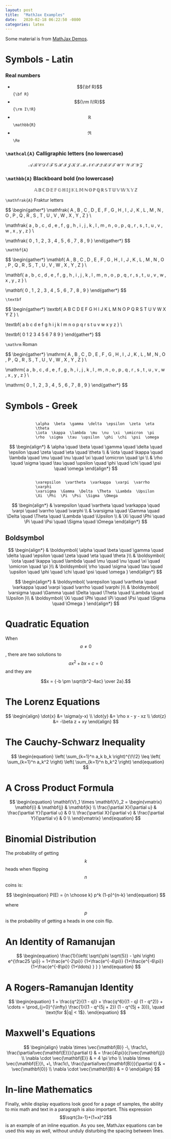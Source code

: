 ```yaml
---
layout: post
title:  "MathJax Examples"
date:   2020-02-18 06:22:50 -0800
categories: latex
---
```


Some material is from [MathJax Demos](https://github.com/mathjax/MathJax-demos-web).

# Symbols - Latin

### Real numbers
 * $${\bf R}$$ `{\bf R}`
 * $${\rm I\!R}$$ `{\rm I\!R}`
 * $$\mathbb{R}$$ `\mathbb{R}`
 * $$\Re$$ `\Re`

### `\mathcal{A}` Calligraphic letters (no lowercase)

$$
\mathcal{
A \, B \, C \, D \, E \, F \, G \, H \, I \, J \, K \, L \, M \,
N \, O \, P \, Q \, R \, S \, T \, U \, V \, W \, X \, Y \, Z
}
$$

### `\mathbb{A}` Blackboard bold (no lowercase)

$$
\mathbb{
A \, B \, C \, D \, E \, F \, G \, H \, I \, J \, K \, L \, M \,
N \, O \, P \, Q \, R \, S \, T \, U \, V \, W \, X \, Y \, Z
}
$$

`\mathfrak{A}` Fraktur letters

$$
\begin{gather*}
\mathfrak{
A \, B \, C \, D \, E \, F \, G \, H \, I \, J \, K \, L \, M \,
N \, O \, P \, Q \, R \, S \, T \, U \, V \, W \, X \, Y \, Z
} \\

\mathfrak{
a \, b \, c \, d \, e \, f \, g \, h \, i \, j \, k \, l \, m \,
n \, o \, p \, q \, r \, s \, t \, u \, v \, w \, x \, y \, z
} \\

\mathfrak{
0 \, 1 \, 2 \, 3 \, 4 \, 5 \, 6 \, 7 \, 8 \, 9
}
\end{gather*}
$$

`\mathbf{A}`

$$
\begin{gather*}
\mathbf{
A \, B \, C \, D \, E \, F \, G \, H \, I \, J \, K \, L \, M \,
N \, O \, P \, Q \, R \, S \, T \, U \, V \, W \, X \, Y \, Z
} \\

\mathbf{
a \, b \, c \, d \, e \, f \, g \, h \, i \, j \, k \, l \, m \,
n \, o \, p \, q \, r \, s \, t \, u \, v \, w \, x \, y \, z
} \\

\mathbf{
0 \, 1 \, 2 \, 3 \, 4 \, 5 \, 6 \, 7 \, 8 \, 9
}
\end{gather*}
$$


`\textbf`

$$
\begin{gather*}
\textbf{
A B C D E F G H I J K L M N O P Q R S T U V W X Y Z
} \\

\textbf{
a b c d e f g h i j k l m n o p q r s t u v w x y z
} \\

\textbf{
0 1 2 3 4 5 6 7 8 9
}
\end{gather*}
$$


`\mathrm` Roman

$$
\begin{gather*}
\mathrm{
A \, B \, C \, D \, E \, F \, G \, H \, I \, J \, K \, L \, M \,
N \, O \, P \, Q \, R \, S \, T \, U \, V \, W \, X \, Y \, Z
} \\

\mathrm{
a \, b \, c \, d \, e \, f \, g \, h \, i \, j \, k \, l \, m \,
n \, o \, p \, q \, r \, s \, t \, u \, v \, w \, x \, y \, z
} \\

\mathrm{
0 \, 1 \, 2 \, 3 \, 4 \, 5 \, 6 \, 7 \, 8 \, 9
}
\end{gather*}
$$

# Symbols - Greek

<pre style="padding-left: 25mm;"><code>
\alpha  \beta  \gamma  \delta  \epsilon  \zeta  \eta  \theta
\iota  \kappa  \lambda  \mu  \nu  \xi  \omicron  \pi
\rho  \sigma  \tau  \upsilon  \phi  \chi  \psi  \omega
</code></pre>

$$
\begin{align*}
&
\alpha \quad
\beta \quad
\gamma \quad
\delta \quad
\epsilon \quad
\zeta \quad
\eta \quad
\theta \\
&
\iota \quad
\kappa \quad
\lambda \quad
\mu \quad
\nu \quad
\xi \quad
\omicron \quad
\pi \\
&
\rho \quad
\sigma \quad
\tau \quad
\upsilon \quad
\phi \quad
\chi \quad
\psi \quad
\omega
\end{align*}
$$

<pre style="padding-left: 25mm;"><code>
\varepsilon  \vartheta  \varkappa  \varpi  \varrho  \varphi
\varsigma  \Gamma  \Delta  \Theta  \Lambda  \Upsilon
\Xi  \Phi  \Pi  \Psi  \Sigma  \Omega
</code></pre>

$$
\begin{align*}
&
\varepsilon \quad
\vartheta \quad
\varkappa \quad
\varpi \quad
\varrho \quad
\varphi \\
&
\varsigma \quad
\Gamma \quad
\Delta \quad
\Theta \quad
\Lambda \quad
\Upsilon \\
&
\Xi \quad
\Phi \quad
\Pi \quad
\Psi \quad
\Sigma \quad
\Omega
\end{align*}
$$

## Boldsymbol

$$
\begin{align*}
&
\boldsymbol{
\alpha \quad
\beta \quad
\gamma \quad
\delta \quad
\epsilon \quad
\zeta \quad
\eta \quad
\theta
}\\
&
\boldsymbol{
\iota \quad
\kappa \quad
\lambda \quad
\mu \quad
\nu \quad
\xi \quad
\omicron \quad
\pi
}\\
&
\boldsymbol{
\rho \quad
\sigma \quad
\tau \quad
\upsilon \quad
\phi \quad
\chi \quad
\psi \quad
\omega
}
\end{align*}
$$

$$
\begin{align*}
&
\boldsymbol{
\varepsilon \quad
\vartheta \quad
\varkappa \quad
\varpi \quad
\varrho \quad
\varphi
}\\
&
\boldsymbol{
\varsigma \quad
\Gamma \quad
\Delta \quad
\Theta \quad
\Lambda \quad
\Upsilon
}\\
&
\boldsymbol{
\Xi \quad
\Phi \quad
\Pi \quad
\Psi \quad
\Sigma \quad
\Omega
}
\end{align*}
$$


# Quadratic Equation
When $$a \ne 0$$, there are two solutions to $$ax^2 + bx + c = 0$$ and they are

$$x = {-b \pm \sqrt{b^2-4ac} \over 2a}.$$

# The Lorenz Equations

$$
\begin{align}
\dot{x} &= \sigma(y-x) \\
\dot{y} &= \rho x - y - xz \\
\dot{z} &= -\beta z + xy
\end{align}
$$

# The Cauchy-Schwarz Inequality

$$
\begin{equation}
\left( \sum_{k=1}^n a_k b_k \right)^{\!\!2} \leq
 \left( \sum_{k=1}^n a_k^2 \right) \left( \sum_{k=1}^n b_k^2 \right)
\end{equation}
$$

# A Cross Product Formula

$$
\begin{equation}
  \mathbf{V}_1 \times \mathbf{V}_2 =
   \begin{vmatrix}
    \mathbf{i} & \mathbf{j} & \mathbf{k} \\
    \frac{\partial X}{\partial u} & \frac{\partial Y}{\partial u} & 0 \\
    \frac{\partial X}{\partial v} & \frac{\partial Y}{\partial v} & 0 \\
   \end{vmatrix}
\end{equation}
$$

# Binomial Distribution
The probability of getting $$k$$ heads when flipping $$n$$ coins is:

$$
\begin{equation}
P(E) = {n \choose k} p^k (1-p)^{n-k}
\end{equation}
$$

where $$p$$ is the probability of getting a heads in one coin flip.

# An Identity of Ramanujan

$$
\begin{equation}
   \frac{1}{\left( \sqrt{\phi \sqrt{5}} - \phi \right) e^{\frac25 \pi}} =
     1+\frac{e^{-2\pi}} {1+\frac{e^{-4\pi}} {1+\frac{e^{-6\pi}}
      {1+\frac{e^{-8\pi}} {1+\ldots} } } }
\end{equation}
$$

# A Rogers-Ramanujan Identity

$$
\begin{equation}
  1 + \frac{q^2}{(1 - q)} + \frac{q^6}{(1 - q) (1 - q^2)} + \cdots =
    \prod_{j=0}^{\infty} \frac{1}{(1 - q^{5j + 2}) (1 - q^{5j + 3})},
    \quad \text{for $|q| < 1$}.
\end{equation}
$$

# Maxwell's Equations

$$
\begin{align}
  \nabla \times \vec{\mathbf{B}} -\, \frac1c\, \frac{\partial\vec{\mathbf{E}}}{\partial t} & = \frac{4\pi}{c}\vec{\mathbf{j}} \\
  \nabla \cdot \vec{\mathbf{E}} & = 4 \pi \rho \\
  \nabla \times \vec{\mathbf{E}}\, +\, \frac1c\, \frac{\partial\vec{\mathbf{B}}}{\partial t} & = \vec{\mathbf{0}} \\
  \nabla \cdot \vec{\mathbf{B}} & = 0
\end{align}
$$

# In-line Mathematics

Finally, while display equations look good for a page of samples, the
ability to mix math and text in a paragraph is also important.  This
expression $$\sqrt{3x-1}+(1+x)^2$$ is an example of an inline equation.
As you see, MathJax equations can be used this way as well, without
unduly disturbing the spacing between lines.
